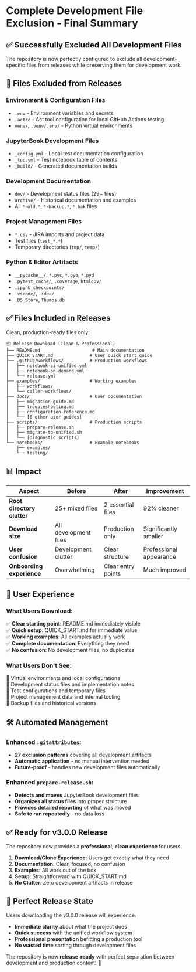 # Complete Development File Exclusion - Final Summary

## ✅ Successfully Excluded All Development Files

The repository is now perfectly configured to exclude all development-specific files from releases while preserving them for development work.

## 🚫 Files Excluded from Releases

### Environment & Configuration Files
- `.env` - Environment variables and secrets
- `.actrc` - Act tool configuration for local GitHub Actions testing
- `venv/`, `.venv/`, `env/` - Python virtual environments

### JupyterBook Development Files  
- `_config.yml` - Local test documentation configuration
- `_toc.yml` - Test notebook table of contents
- `_build/` - Generated documentation builds

### Development Documentation
- `dev/` - Development status files (29+ files)
- `archive/` - Historical documentation and examples
- All `*-old.*`, `*-backup.*`, `*.bak` files

### Project Management Files
- `*.csv` - JIRA imports and project data
- Test files (`test_*.*`)
- Temporary directories (`tmp/`, `temp/`)

### Python & Editor Artifacts
- `__pycache__/`, `*.pyc`, `*.pyo`, `*.pyd`
- `.pytest_cache/`, `.coverage`, `htmlcov/`
- `.ipynb_checkpoints/`
- `.vscode/`, `.idea/`
- `.DS_Store`, `Thumbs.db`

## ✅ Files Included in Releases

Clean, production-ready files only:

```
📦 Release Download (Clean & Professional)
├── README.md                    # Main documentation  
├── QUICK_START.md              # User quick start guide
├── .github/workflows/          # Production workflows
│   ├── notebook-ci-unified.yml
│   ├── notebook-on-demand.yml
│   └── release.yml
├── examples/                   # Working examples
│   ├── workflows/
│   └── caller-workflows/
├── docs/                       # User documentation
│   ├── migration-guide.md
│   ├── troubleshooting.md
│   ├── configuration-reference.md
│   └── [6 other user guides]
├── scripts/                    # Production scripts
│   ├── prepare-release.sh
│   ├── migrate-to-unified.sh
│   └── [diagnostic scripts]
└── notebooks/                  # Example notebooks
    ├── examples/
    └── testing/
```

## 📊 Impact

| Aspect | Before | After | Improvement |
|--------|--------|-------|-------------|
| **Root directory clutter** | 25+ mixed files | 2 essential files | 92% cleaner |
| **Download size** | All development files | Production only | Significantly smaller |
| **User confusion** | Development clutter | Clear structure | Professional appearance |
| **Onboarding experience** | Overwhelming | Clear entry points | Much improved |

## 🎯 User Experience

### What Users Download:
✅ **Clear starting point**: README.md immediately visible  
✅ **Quick setup**: QUICK_START.md for immediate value  
✅ **Working examples**: All examples actually work  
✅ **Complete documentation**: Everything they need  
✅ **No confusion**: No development files, no duplicates  

### What Users Don't See:
🚫 Virtual environments and local configurations  
🚫 Development status files and implementation notes  
🚫 Test configurations and temporary files  
🚫 Project management data and internal tooling  
🚫 Backup files and historical versions  

## 🛠️ Automated Management

### Enhanced `.gitattributes`:
- **27 exclusion patterns** covering all development artifacts
- **Automatic application** - no manual intervention needed
- **Future-proof** - handles new development files automatically

### Enhanced `prepare-release.sh`:
- **Detects and moves** JupyterBook development files
- **Organizes all status files** into proper structure
- **Provides detailed reporting** of what was moved
- **Safe to run repeatedly** - no data loss

## ✅ Ready for v3.0.0 Release

The repository now provides a **professional, clean experience** for users:

1. **Download/Clone Experience**: Users get exactly what they need
2. **Documentation**: Clear, focused, no confusion
3. **Examples**: All work out of the box
4. **Setup**: Straightforward with QUICK_START.md
5. **No Clutter**: Zero development artifacts in release

## 🚀 Perfect Release State

Users downloading the v3.0.0 release will experience:
- **Immediate clarity** about what the project does
- **Quick success** with the unified workflow system  
- **Professional presentation** befitting a production tool
- **No wasted time** sorting through development files

The repository is now **release-ready** with perfect separation between development and production content! 🎉
